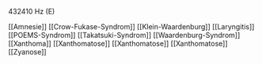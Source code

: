 432410 Hz (E)

[[Amnesie]]
[[Crow-Fukase-Syndrom]]
[[Klein-Waardenburg]]
[[Laryngitis]]
[[POEMS-Syndrom]]
[[Takatsuki-Syndrom]]
[[Waardenburg-Syndrom]]
[[Xanthoma]]
[[Xanthomatose]]
[[Xanthomatose]]
[[Xanthomatose]]
[[Zyanose]]